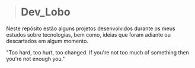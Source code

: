 ># Dev_Lobo
Neste repósito estão alguns projetos desenvolvidos durante os meus estudos sobre tecnologias, bem como, ideias que foram adiante ou descartados em algum momento.

"Too hard, too hurt, too changed. If you're not too much of something then you're not enough you."
